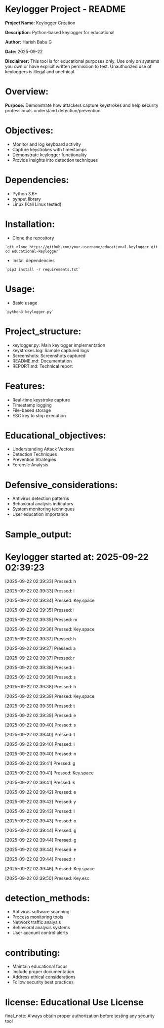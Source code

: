 # Keylogger Project - README

**Project Name**: Keylogger Creation 
  
  **Description**: Python-based keylogger for educational
  
  **Author:** Harish Babu G  
  
  **Date:** 2025-09-22
  
**Disclaimer:** This tool is for educational purposes only. Use only on systems you own or have explicit written permission to test.
    Unauthorized use of keyloggers is illegal and unethical.

# Overview:

**Purpose:** Demonstrate how attackers capture keystrokes and help security professionals understand detection/prevention
  
  # Objectives:
  
   - Monitor and log keyboard activity
   - Capture keystrokes with timestamps
   - Demonstrate keylogger functionality
   - Provide insights into detection techniques

  # Dependencies:
   
   - Python 3.6+
   - pynput library
   - Linux (Kali Linux tested)
    
  # Installation: 
  
   - Clone the repository
     
    `git clone https://github.com/your-username/educational-keylogger.git
    cd educational-keylogger`

   - Install dependencies
     
    `pip3 install -r requirements.txt`

  # Usage: 
  
   - Basic usage
     
    `python3 keylogger.py`

 # Project_structure:

  - keylogger.py: Main keylogger implementation
  - keystrokes.log: Sample captured logs
  - Screenshots: Screenshots captured
  - README.md: Documentation
  - REPORT.md: Technical report

# Features:
   - Real-time keystroke capture
   - Timestamp logging
   - File-based storage
   - ESC key to stop execution
 
# Educational_objectives:
  - Understanding Attack Vectors
  - Detection Techniques
  - Prevention Strategies
  - Forensic Analysis

# Defensive_considerations:
  - Antivirus detection patterns
  - Behavioral analysis indicators
  - System monitoring techniques
  - User education importance

# Sample_output:

Keylogger started at: 2025-09-22 02:39:23
==================================================

[2025-09-22 02:39:33] Pressed: h

[2025-09-22 02:39:33] Pressed: i

[2025-09-22 02:39:34] Pressed: Key.space

[2025-09-22 02:39:35] Pressed: i

[2025-09-22 02:39:35] Pressed: m

[2025-09-22 02:39:36] Pressed: Key.space

[2025-09-22 02:39:37] Pressed: h

[2025-09-22 02:39:37] Pressed: a

[2025-09-22 02:39:37] Pressed: r

[2025-09-22 02:39:38] Pressed: i

[2025-09-22 02:39:38] Pressed: s

[2025-09-22 02:39:38] Pressed: h

[2025-09-22 02:39:39] Pressed: Key.space

[2025-09-22 02:39:39] Pressed: t

[2025-09-22 02:39:39] Pressed: e

[2025-09-22 02:39:40] Pressed: s

[2025-09-22 02:39:40] Pressed: t

[2025-09-22 02:39:40] Pressed: i

[2025-09-22 02:39:40] Pressed: n

[2025-09-22 02:39:41] Pressed: g

[2025-09-22 02:39:41] Pressed: Key.space

[2025-09-22 02:39:41] Pressed: k

[2025-09-22 02:39:42] Pressed: e

[2025-09-22 02:39:42] Pressed: y

[2025-09-22 02:39:43] Pressed: l

[2025-09-22 02:39:43] Pressed: o

[2025-09-22 02:39:44] Pressed: g

[2025-09-22 02:39:44] Pressed: g

[2025-09-22 02:39:44] Pressed: e

[2025-09-22 02:39:44] Pressed: r

[2025-09-22 02:39:46] Pressed: Key.space

[2025-09-22 02:39:50] Pressed: Key.esc


# detection_methods:
  - Antivirus software scanning
  - Process monitoring tools
  - Network traffic analysis
  - Behavioral analysis systems
  - User account control alerts

# contributing:
   - Maintain educational focus
   - Include proper documentation
   - Address ethical considerations
   - Follow security best practices

# license: Educational Use License

final_note: Always obtain proper authorization before testing any security tool

